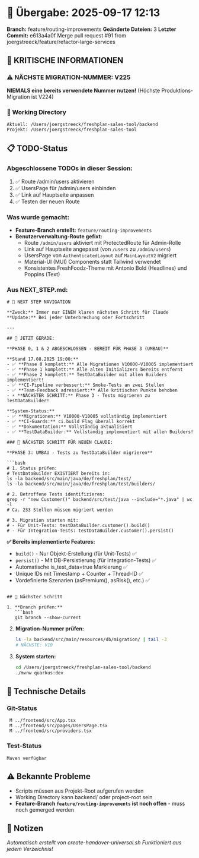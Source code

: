 # 🤝 Übergabe: 2025-09-17 12:13
**Branch:** feature/routing-improvements
**Geänderte Dateien:** 3
**Letzter Commit:** e613a4a0f Merge pull request #91 from joergstreeck/feature/refactor-large-services

## 🚨 KRITISCHE INFORMATIONEN

### ⚠️ NÄCHSTE MIGRATION-NUMMER: V225
**NIEMALS eine bereits verwendete Nummer nutzen!**
(Höchste Produktions-Migration ist V224)

### 📍 Working Directory
```
Aktuell: /Users/joergstreeck/freshplan-sales-tool/backend
Projekt: /Users/joergstreeck/freshplan-sales-tool
```

## 📋 TODO-Status

### Abgeschlossene TODOs in dieser Session:
1. ✅ Route /admin/users aktivieren
2. ✅ UsersPage für /admin/users einbinden  
3. ✅ Link auf Hauptseite anpassen
4. ✅ Testen der neuen Route

### Was wurde gemacht:
- **Feature-Branch erstellt:** `feature/routing-improvements`
- **Benutzerverwaltung-Route gefixt:**
  - Route `/admin/users` aktiviert mit ProtectedRoute für Admin-Rolle
  - Link auf Hauptseite angepasst (von `/users` zu `/admin/users`)
  - UsersPage von `AuthenticatedLayout` auf `MainLayoutV2` migriert
  - Material-UI (MUI) Components statt Tailwind verwendet
  - Konsistentes FreshFoodz-Theme mit Antonio Bold (Headlines) und Poppins (Text)

### Aus NEXT_STEP.md:
```
# 🧭 NEXT STEP NAVIGATION

**Zweck:** Immer nur EINEN klaren nächsten Schritt für Claude
**Update:** Bei jeder Unterbrechung oder Fortschritt

---

## 🎯 JETZT GERADE:

**PHASE 0, 1 & 2 ABGESCHLOSSEN - BEREIT FÜR PHASE 3 (UMBAU)**

**Stand 17.08.2025 19:00:**
- ✅ **Phase 0 komplett:** Alle Migrationen V10000-V10005 implementiert
- ✅ **Phase 1 komplett:** Alle alten Initializers bereits entfernt
- ✅ **Phase 2 komplett:** TestDataBuilder mit allen Builders implementiert!
- ✅ **CI-Pipeline verbessert:** Smoke-Tests an zwei Stellen
- ✅ **Team-Feedback adressiert:** Alle kritischen Punkte behoben
- ⚡ **NÄCHSTER SCHRITT:** Phase 3 - Tests migrieren zu TestDataBuilder!

**System-Status:**
- ✅ **Migrationen:** V10000-V10005 vollständig implementiert
- ✅ **CI-Guards:** ci.build Flag überall korrekt
- ✅ **Dokumentation:** Vollständig aktualisiert
- ✅ **TestDataBuilder:** Vollständig implementiert mit allen Builders!

### 🚨 NÄCHSTER SCHRITT FÜR NEUEN CLAUDE:

**PHASE 3: UMBAU - Tests zu TestDataBuilder migrieren**

```bash
# 1. Status prüfen:
# TestDataBuilder EXISTIERT bereits in:
ls -la backend/src/main/java/de/freshplan/test/
ls -la backend/src/main/java/de/freshplan/test/builders/

# 2. Betroffene Tests identifizieren:
grep -r "new Customer()" backend/src/test/java --include="*.java" | wc -l
# Ca. 233 Stellen müssen migriert werden

# 3. Migration starten mit:
# - Für Unit-Tests: testDataBuilder.customer().build()
# - Für Integration-Tests: testDataBuilder.customer().persist()
```

**✅ Bereits implementierte Features:**
- `build()` - Nur Objekt-Erstellung (für Unit-Tests) ✅
- `persist()` - Mit DB-Persistierung (für Integration-Tests) ✅
- Automatische is_test_data=true Markierung ✅
- Unique IDs mit Timestamp + Counter + Thread-ID ✅
- Vordefinierte Szenarien (asPremium(), asRisk(), etc.) ✅
```

## 🎯 Nächster Schritt

1. **Branch prüfen:**
   ```bash
   git branch --show-current
   ```

2. **Migration-Nummer prüfen:**
   ```bash
   ls -la backend/src/main/resources/db/migration/ | tail -3
   # NÄCHSTE: V10
   ```

3. **System starten:**
   ```bash
   cd /Users/joergstreeck/freshplan-sales-tool/backend
   ./mvnw quarkus:dev
   ```

## 🔧 Technische Details

### Git-Status
```
 M ../frontend/src/App.tsx
 M ../frontend/src/pages/UsersPage.tsx
 M ../frontend/src/providers.tsx
```

### Test-Status
```
Maven verfügbar
```

## ⚠️ Bekannte Probleme

- Scripts müssen aus Projekt-Root aufgerufen werden
- Working Directory kann backend/ oder project-root sein
- **Feature-Branch `feature/routing-improvements` ist noch offen** - muss noch gemerged werden

## 📝 Notizen

_Automatisch erstellt von create-handover-universal.sh_
_Funktioniert aus jedem Verzeichnis!_
